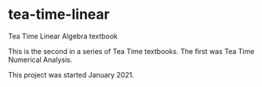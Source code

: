# tea-time-linear
Tea Time Linear Algebra textbook

This is the second in a series of Tea Time textbooks. The first was Tea Time Numerical Analysis.

This project was started January 2021.
